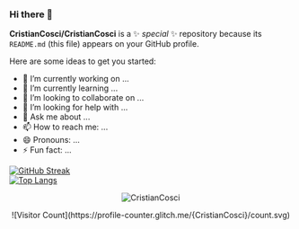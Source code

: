 ### Hi there 👋

**CristianCosci/CristianCosci** is a ✨ _special_ ✨ repository because its `README.md` (this file) appears on your GitHub profile.

Here are some ideas to get you started:

- 🔭 I’m currently working on ...
- 🌱 I’m currently learning ...
- 👯 I’m looking to collaborate on ...
- 🤔 I’m looking for help with ...
- 💬 Ask me about ...
- 📫 How to reach me: ...
- 😄 Pronouns: ...
- ⚡ Fun fact: ...

[![GitHub Streak](https://github-readme-streak-stats.herokuapp.com?user=CristianCosci&theme=dark&hide_border=true&date_format=j%20M%5B%20Y%5D)](https://git.io/streak-stats)<br>
[![Top Langs](https://github-readme-stats.vercel.app/api/top-langs/?username=CristianCosci&theme=dark&hide_border=true)](https://github.com/CristianCosci/github-readme-stats) <br>
<p align="center"> <img src="https://github-readme-stats.vercel.app/api?username=CristianCosci&show_icons=true&theme=gotham" alt="CristianCosci" /> </p>

<center> ![Visitor Count](https://profile-counter.glitch.me/{CristianCosci}/count.svg) </center>
